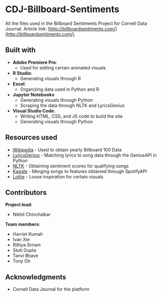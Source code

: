 # CDJ-Billboard-Sentiments

All the files used in the Billboard Sentiments Project for Cornell Data Journal. Article link: [http://billboardsentiments.com/](http://billboardsentiments.com/).

## Built with

* **Adobe Premiere Pro**:
    * Used for editing certain animated visuals
* **R Studio**:
    * Generating visuals through R
* **Excel**: 
    * Organizing data used in Python and R
* **Jupyter Notebooks**
    * Generating visuals through Python
    * Scraping the data through NLTK and LyricsGenius
* **Visual Studio Code**: 
    * Writing HTML, CSS, and JS code to build the site
    * Generating visuals through Python

## Resources used

* [Wikipedia](https://en.wikipedia.org/wiki/Billboard_Year-End_Hot_100_singles_of_2023) - Used to obtain yearly Billboard 100 Data
* [LyricsGenius](https://lyricsgenius.readthedocs.io/en/master/) - Matching lyrics to song data through the GeniusAPI in Python
* [NLTK](https://www.nltk.org/) - Obtaining sentiment scores for qualifying songs
* [Kaggle](https://www.kaggle.com/datasets/akiboy96/spotify-dataset) - Merging songs to features obtained through SpotifyAPI
* [Lottie](https://lottie.org/data-insight/song-analysis-reveals-how-the-lyrics-of-music-have-changed-throughout-the-decades/) - Loose inspiration for certain visuals

## Contributors

**Project lead**:
* Nikhil Chinchalkar

**Team members**:
* Harriet Kumah
* Ivan Xie
* Rithya Sriram
* Stuti Gupta
* Tanvi Bhave
* Tony Oh

## Acknowledgments

* Cornell Data Journal for the platform
